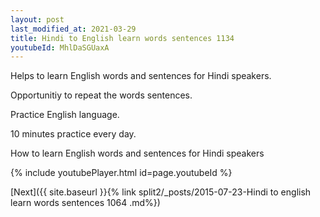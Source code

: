 ```yaml
---
layout: post
last_modified_at: 2021-03-29
title: Hindi to English learn words sentences 1134 
youtubeId: MhlDaSGUaxA
---
```

 
 
Helps to learn English words and sentences for Hindi speakers.

Opportunitiy to repeat the words sentences. 

Practice English language. 
 
10 minutes practice every day. 
 
How to learn English words and sentences for Hindi speakers 
 
{% include youtubePlayer.html id=page.youtubeId %}
 
 
[Next]({{ site.baseurl }}{% link  split2/_posts/2015-07-23-Hindi to english learn words sentences 1064 .md%})
 
